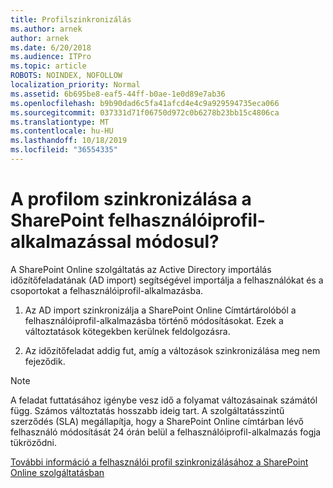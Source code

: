 ```yaml
---
title: Profilszinkronizálás
ms.author: arnek
author: arnek
ms.date: 6/20/2018
ms.audience: ITPro
ms.topic: article
ROBOTS: NOINDEX, NOFOLLOW
localization_priority: Normal
ms.assetid: 6b695be8-eaf5-44ff-b0ae-1e0d89e7ab36
ms.openlocfilehash: b9b90dad6c5fa41afcd4e4c9a929594735eca066
ms.sourcegitcommit: 037331d71f06750d972c0b6278b23bb15c4806ca
ms.translationtype: MT
ms.contentlocale: hu-HU
ms.lasthandoff: 10/18/2019
ms.locfileid: "36554335"
---
```

# <a name="when-do-my-profile-changes-sync-to-the-sharepoint-user-profile-application"></a>A profilom szinkronizálása a SharePoint felhasználóiprofil-alkalmazással módosul?

A SharePoint Online szolgáltatás az Active Directory importálás időzítőfeladatának (AD import) segítségével importálja a felhasználókat és a csoportokat a felhasználóiprofil-alkalmazásba. 
  
1. Az AD import szinkronizálja a SharePoint Online Címtártárolóból a felhasználóiprofil-alkalmazásba történő módosításokat. Ezek a változtatások kötegekben kerülnek feldolgozásra.
    
2. Az időzítőfeladat addig fut, amíg a változások szinkronizálása meg nem fejeződik.
    
> [!NOTE]
> A feladat futtatásához igénybe vesz idő a folyamat változásainak számától függ. Számos változtatás hosszabb ideig tart. A szolgáltatásszintű szerződés (SLA) megállapítja, hogy a SharePoint Online címtárban lévő felhasználó módosítását 24 órán belül a felhasználóiprofil-alkalmazás fogja tükröződni. 
  
[További információ a felhasználói profil szinkronizálásához a SharePoint Online szolgáltatásban](https://go.microsoft.com/fwlink/?linkid=875671)
  

